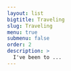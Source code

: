 ```yaml
---
layout: list
bigtitle: Traveling
slug: Traveling
menu: true
submenu: false
order: 2
description: >
  I've been to ...
---
```

